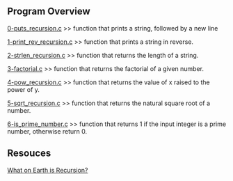 ## Program Overview

[0-puts_recursion.c](./0-puts_recursion.c) >> function that prints a string, followed by a new line

[1-print_rev_recursion.c](./1-print_rev_recursion.c) >> function that prints a string in reverse.

[2-strlen_recursion.c](./2-strlen_recursion.c) >> function that returns the length of a string.

[3-factorial.c](./3-factorial.c) >> function that returns the factorial of a given number.

[4-pow_recursion.c](./4-pow_recursion.c) >> function that returns the value of x raised to the power of y.

[5-sqrt_recursion.c](./5-sqrt_recursion.c) >> function that returns the natural square root of a number.

[6-is_prime_number.c](./6-is_prime_number.c) >> function that returns 1 if the input integer is a prime number, otherwise return 0.

## Resouces

[What on Earth is Recursion?](https://www.youtube.com/watch?v=Mv9NEXX1VHc)
